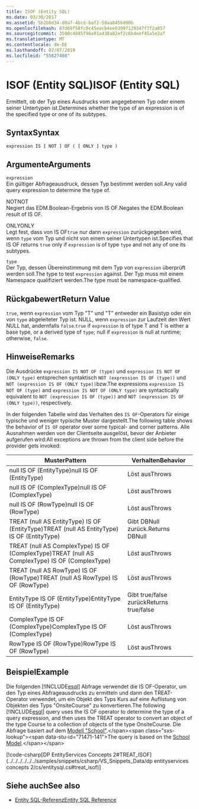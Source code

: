 ```yaml
---
title: ISOF (Entity SQL)
ms.date: 03/30/2017
ms.assetid: 5b2b0d34-d0a7-4bcd-baf2-58aa8456d00b
ms.openlocfilehash: 87d69f58fc0c45eacb4ee63997129347f7f2a857
ms.sourcegitcommit: 3500c4845f96a91a438a02ef2c6b4eef45a5e2af
ms.translationtype: MT
ms.contentlocale: de-DE
ms.lasthandoff: 02/07/2019
ms.locfileid: "55827408"
---
```

# <a name="isof-entity-sql"></a><span data-ttu-id="71471-102">ISOF (Entity SQL)</span><span class="sxs-lookup"><span data-stu-id="71471-102">ISOF (Entity SQL)</span></span>
<span data-ttu-id="71471-103">Ermittelt, ob der Typ eines Ausdrucks vom angegebenen Typ oder einem seiner Untertypen ist.</span><span class="sxs-lookup"><span data-stu-id="71471-103">Determines whether the type of an expression is of the specified type or one of its subtypes.</span></span>  
  
## <a name="syntax"></a><span data-ttu-id="71471-104">Syntax</span><span class="sxs-lookup"><span data-stu-id="71471-104">Syntax</span></span>  
  
```  
expression IS [ NOT ] OF ( [ ONLY ] type )  
```  
  
## <a name="arguments"></a><span data-ttu-id="71471-105">Argumente</span><span class="sxs-lookup"><span data-stu-id="71471-105">Arguments</span></span>  
 `expression`  
 <span data-ttu-id="71471-106">Ein gültiger Abfrageausdruck, dessen Typ bestimmt werden soll.</span><span class="sxs-lookup"><span data-stu-id="71471-106">Any valid query expression to determine the type of.</span></span>  
  
 <span data-ttu-id="71471-107">NOT</span><span class="sxs-lookup"><span data-stu-id="71471-107">NOT</span></span>  
 <span data-ttu-id="71471-108">Negiert das EDM.Boolean-Ergebnis von IS OF.</span><span class="sxs-lookup"><span data-stu-id="71471-108">Negates the EDM.Boolean result of IS OF.</span></span>  
  
 <span data-ttu-id="71471-109">ONLY</span><span class="sxs-lookup"><span data-stu-id="71471-109">ONLY</span></span>  
 <span data-ttu-id="71471-110">Legt fest, dass von IS OF`true` nur dann `expression` zurückgegeben wird, wenn `type` vom Typ  und nicht von einem seiner Untertypen ist.</span><span class="sxs-lookup"><span data-stu-id="71471-110">Specifies that IS OF returns `true` only if `expression` is of type `type` and not any of one its subtypes.</span></span>  
  
 `type`  
 <span data-ttu-id="71471-111">Der Typ, dessen Übereinstimmung mit dem Typ von `expression` überprüft werden soll.</span><span class="sxs-lookup"><span data-stu-id="71471-111">The type to test `expression` against.</span></span> <span data-ttu-id="71471-112">Der Typ muss mit einem Namespace qualifiziert werden.</span><span class="sxs-lookup"><span data-stu-id="71471-112">The type must be namespace-qualified.</span></span>  
  
## <a name="return-value"></a><span data-ttu-id="71471-113">Rückgabewert</span><span class="sxs-lookup"><span data-stu-id="71471-113">Return Value</span></span>  
 <span data-ttu-id="71471-114">`true`, wenn `expression` vom Typ "T" und "T" entweder ein Basistyp oder ein von `type` abgeleiteter Typ ist. NULL, wenn `expression` zur Laufzeit den Wert NULL hat, andernfalls `false`.</span><span class="sxs-lookup"><span data-stu-id="71471-114">`true` if `expression` is of type T and T is either a base type, or a derived type of `type`; null if `expression` is null at runtime; otherwise, `false`.</span></span>  
  
## <a name="remarks"></a><span data-ttu-id="71471-115">Hinweise</span><span class="sxs-lookup"><span data-stu-id="71471-115">Remarks</span></span>  
 <span data-ttu-id="71471-116">Die Ausdrücke `expression IS NOT OF (type)` und `expression IS NOT OF (ONLY type)` entsprechen syntaktisch `NOT (expression IS OF (type))` und `NOT (expression IS OF (ONLY type))`bzw.</span><span class="sxs-lookup"><span data-stu-id="71471-116">The expressions `expression IS NOT OF (type)` and `expression IS NOT OF (ONLY type)` are syntactically equivalent to `NOT (expression IS OF (type))` and `NOT (expression IS OF (ONLY type))`, respectively.</span></span>  
  
 <span data-ttu-id="71471-117">In der folgenden Tabelle wird das Verhalten des `IS OF`-Operators für einige typische und weniger typische Muster dargestellt.</span><span class="sxs-lookup"><span data-stu-id="71471-117">The following table shows the behavior of `IS OF` operator over some typical- and corner patterns.</span></span> <span data-ttu-id="71471-118">Alle Ausnahmen werden von der Clientseite ausgelöst, bevor der Anbieter aufgerufen wird:</span><span class="sxs-lookup"><span data-stu-id="71471-118">All exceptions are thrown from the client side before the provider gets invoked:</span></span>  
  
|<span data-ttu-id="71471-119">Muster</span><span class="sxs-lookup"><span data-stu-id="71471-119">Pattern</span></span>|<span data-ttu-id="71471-120">Verhalten</span><span class="sxs-lookup"><span data-stu-id="71471-120">Behavior</span></span>|  
|-------------|--------------|  
|<span data-ttu-id="71471-121">null IS OF (EntityType)</span><span class="sxs-lookup"><span data-stu-id="71471-121">null IS OF (EntityType)</span></span>|<span data-ttu-id="71471-122">Löst aus</span><span class="sxs-lookup"><span data-stu-id="71471-122">Throws</span></span>|  
|<span data-ttu-id="71471-123">null IS OF (ComplexType)</span><span class="sxs-lookup"><span data-stu-id="71471-123">null IS OF (ComplexType)</span></span>|<span data-ttu-id="71471-124">Löst aus</span><span class="sxs-lookup"><span data-stu-id="71471-124">Throws</span></span>|  
|<span data-ttu-id="71471-125">null IS OF (RowType)</span><span class="sxs-lookup"><span data-stu-id="71471-125">null IS OF (RowType)</span></span>|<span data-ttu-id="71471-126">Löst aus</span><span class="sxs-lookup"><span data-stu-id="71471-126">Throws</span></span>|  
|<span data-ttu-id="71471-127">TREAT (null AS EntityType) IS OF (EntityType)</span><span class="sxs-lookup"><span data-stu-id="71471-127">TREAT (null AS EntityType) IS OF (EntityType)</span></span>|<span data-ttu-id="71471-128">Gibt DBNull zurück.</span><span class="sxs-lookup"><span data-stu-id="71471-128">Returns DBNull</span></span>|  
|<span data-ttu-id="71471-129">TREAT (null AS ComplexType) IS OF (ComplexType)</span><span class="sxs-lookup"><span data-stu-id="71471-129">TREAT (null AS ComplexType) IS OF (ComplexType)</span></span>|<span data-ttu-id="71471-130">Löst aus</span><span class="sxs-lookup"><span data-stu-id="71471-130">Throws</span></span>|  
|<span data-ttu-id="71471-131">TREAT (null AS RowType) IS OF (RowType)</span><span class="sxs-lookup"><span data-stu-id="71471-131">TREAT (null AS RowType) IS OF (RowType)</span></span>|<span data-ttu-id="71471-132">Löst aus</span><span class="sxs-lookup"><span data-stu-id="71471-132">Throws</span></span>|  
|<span data-ttu-id="71471-133">EntityType IS OF (EntityType)</span><span class="sxs-lookup"><span data-stu-id="71471-133">EntityType IS OF (EntityType)</span></span>|<span data-ttu-id="71471-134">Gibt true/false zurück</span><span class="sxs-lookup"><span data-stu-id="71471-134">Returns true/false</span></span>|  
|<span data-ttu-id="71471-135">ComplexType IS OF (ComplexType)</span><span class="sxs-lookup"><span data-stu-id="71471-135">ComplexType IS OF (ComplexType)</span></span>|<span data-ttu-id="71471-136">Löst aus</span><span class="sxs-lookup"><span data-stu-id="71471-136">Throws</span></span>|  
|<span data-ttu-id="71471-137">RowType IS OF (RowType)</span><span class="sxs-lookup"><span data-stu-id="71471-137">RowType IS OF (RowType)</span></span>|<span data-ttu-id="71471-138">Löst aus</span><span class="sxs-lookup"><span data-stu-id="71471-138">Throws</span></span>|  
  
## <a name="example"></a><span data-ttu-id="71471-139">Beispiel</span><span class="sxs-lookup"><span data-stu-id="71471-139">Example</span></span>  
 <span data-ttu-id="71471-140">Die folgenden [!INCLUDE[esql](../../../../../../includes/esql-md.md)] Abfrage verwendet die IS OF-Operator, um den Typ eines Abfrageausdrucks zu ermitteln und dann den TREAT-Operator verwendet, um ein Objekt des Typs Kurs auf eine Auflistung von Objekten des Typs "OnsiteCourse" zu konvertieren.</span><span class="sxs-lookup"><span data-stu-id="71471-140">The following [!INCLUDE[esql](../../../../../../includes/esql-md.md)] query uses the IS OF operator to determine the type of a query expression, and then uses the TREAT operator to convert an object of the type Course to a collection of objects of the type OnsiteCourse.</span></span> <span data-ttu-id="71471-141">Die Abfrage basiert auf dem [Modell "School"](https://docs.microsoft.com/previous-versions/dotnet/netframework-4.0/bb896300(v=vs.100)).</span><span class="sxs-lookup"><span data-stu-id="71471-141">The query is based on the [School Model](https://docs.microsoft.com/previous-versions/dotnet/netframework-4.0/bb896300(v=vs.100)).</span></span>  
  
 [!code-csharp[DP EntityServices Concepts 2#TREAT_ISOF](../../../../../../samples/snippets/csharp/VS_Snippets_Data/dp entityservices concepts 2/cs/entitysql.cs#treat_isof)]  
  
## <a name="see-also"></a><span data-ttu-id="71471-142">Siehe auch</span><span class="sxs-lookup"><span data-stu-id="71471-142">See also</span></span>
- [<span data-ttu-id="71471-143">Entity SQL-Referenz</span><span class="sxs-lookup"><span data-stu-id="71471-143">Entity SQL Reference</span></span>](../../../../../../docs/framework/data/adonet/ef/language-reference/entity-sql-reference.md)
